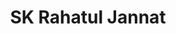 ---
title: "SK Rahatul Jannat"
excerpt: "PhD student investigating expression and emotion across age."
collection: students
type: "PhD Student"
link: https://www.linkedin.com/in/rahatul-jannat/
#permalink: /students/Raha
venue: "University of South Florida"
location: "Tampa, Florida"
---